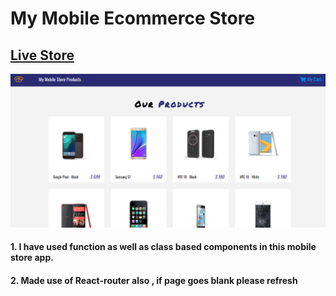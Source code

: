 # My Mobile Ecommerce Store 
## [Live Store ](https://mymobileestore.netlify.app/ )



![Store](mobilestore.PNG)


#### 1. I have used function as well as class based components in this mobile store app.

#### 2. Made use of React-router also , if page goes blank please refresh

